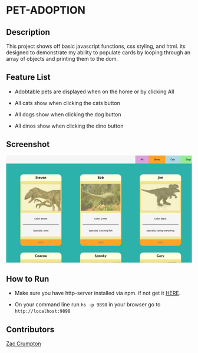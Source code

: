 # PET-ADOPTION

## Description
This project shows off basic javascript functions, css styling, and html. its designed to demonstrate my ability to populate cards by looping through an array of objects and printing them to the dom.

## Feature List
- Adobtable pets are displayed when on the home or by clicking All

- All cats show when clicking the cats button

- All dogs show when clicking the dog button

- All dinos show when clicking the dino button

## Screenshot
![Main Screen](./screenshot/pet-adoption.jpg)

## How to Run
- Make sure you have http-server installed via npm. if not get it [HERE](https://www.npmjs.com/package/http-server).

- On your command line run ``` hs -p 9898 ```
in your browser go to  ```http://localhost:9898```

## Contributors
[Zac Crumpton](https://github.com/ZacCrumpton)